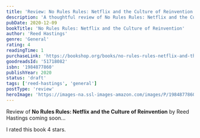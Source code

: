 ```yaml
---
title: 'Review: No Rules Rules: Netflix and the Culture of Reinvention'
description: 'A thoughtful review of No Rules Rules: Netflix and the Culture of Reinvention by Reed Hastings'
pubDate: 2020-12-09
bookTitle: 'No Rules Rules: Netflix and the Culture of Reinvention'
author: 'Reed Hastings'
genre: 'General'
rating: 4
readingTime: 1
purchaseLink: 'https://bookshop.org/books/no-rules-rules-netflix-and-the-culture-of-reinvention/9781984877864'
goodreadsId: '51718082'
isbn: '1984877860'
publishYear: 2020
status: 'draft'
tags: ['reed-hastings', 'general']
postType: 'review'
heroImage: 'https://images-na.ssl-images-amazon.com/images/P/1984877860.01.L.jpg'
---
```


Review of **No Rules Rules: Netflix and the Culture of Reinvention** by Reed Hastings coming soon...

I rated this book 4 stars.